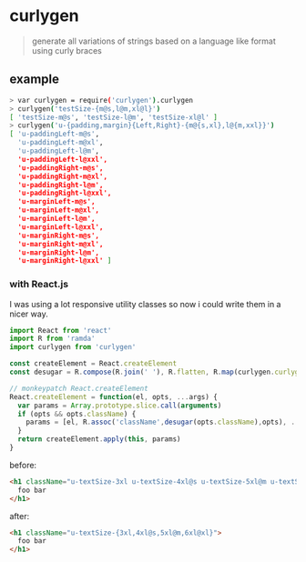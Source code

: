 # curlygen
> generate all variations of strings based on a language like format using curly braces

## example 
```sh
> var curlygen = require('curlygen').curlygen
> curlygen('testSize-{m@s,l@m,xl@l}')
[ 'testSize-m@s', 'testSize-l@m', 'testSize-xl@l' ]
> curlygen('u-{padding,margin}{Left,Right}-{m@{s,xl},l@{m,xxl}}')
[ 'u-paddingLeft-m@s',
  'u-paddingLeft-m@xl',
  'u-paddingLeft-l@m',
  'u-paddingLeft-l@xxl',
  'u-paddingRight-m@s',
  'u-paddingRight-m@xl',
  'u-paddingRight-l@m',
  'u-paddingRight-l@xxl',
  'u-marginLeft-m@s',
  'u-marginLeft-m@xl',
  'u-marginLeft-l@m',
  'u-marginLeft-l@xxl',
  'u-marginRight-m@s',
  'u-marginRight-m@xl',
  'u-marginRight-l@m',
  'u-marginRight-l@xxl' ]
```


### with React.js

I was using a lot responsive utility classes so now i could write them in a nicer way.

```javascript
import React from 'react'
import R from 'ramda'
import curlygen from 'curlygen'

const createElement = React.createElement
const desugar = R.compose(R.join(' '), R.flatten, R.map(curlygen.curlygen), R.split(' '))

// monkeypatch React.createElement
React.createElement = function(el, opts, ...args) {
  var params = Array.prototype.slice.call(arguments)
  if (opts && opts.className) {
    params = [el, R.assoc('className',desugar(opts.className),opts), ...args]
  }
  return createElement.apply(this, params)
}
```

before:
```html
<h1 className="u-textSize-3xl u-textSize-4xl@s u-textSize-5xl@m u-textSize-6xl@xl ">
  foo bar
</h1>
```

after:
```html
<h1 className="u-textSize-{3xl,4xl@s,5xl@m,6xl@xl}">
  foo bar
</h1>
```
